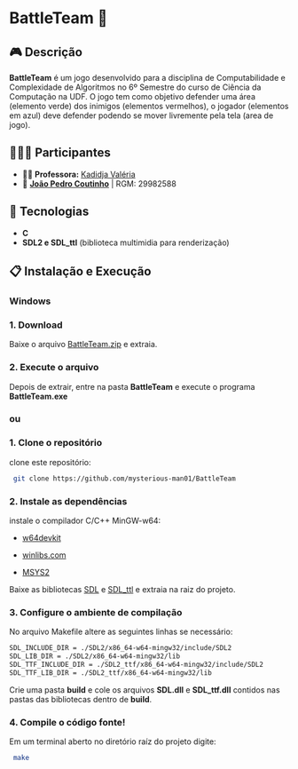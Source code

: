 # BattleTeam 🐾 

## 🎮 Descrição

**BattleTeam** é um jogo desenvolvido para a disciplina de Computabilidade e Complexidade de Algoritmos no 6º Semestre do curso de Ciência da Computação na UDF. O jogo tem como objetivo defender uma área (elemento verde) dos inimigos (elementos vermelhos), o jogador (elementos em azul) deve defender podendo se mover livremente pela tela (area de jogo).  

## 🧑‍🤝‍🧑 Participantes

- 👩‍🏫 **Professora:** [Kadidja Valéria](https://github.com/Kadidjah)  
- 👤 [**João Pedro Coutinho**](https://github.com/mysterious-man01) | RGM: 29982588 

## 🚀 Tecnologias

- **C**
- **SDL2 e SDL_ttl** (biblioteca multimidia para renderização)

## 📋 Instalação e Execução

### **Windows**

### 1. Download
Baixe o arquivo [BattleTeam.zip](https://github.com/mysterious-man01/BattleTeam/releases/tag/1.0) e extraia.

### 2. Execute o arquivo
Depois de extrair, entre na pasta **BattleTeam** e execute o programa **BattleTeam.exe**

### ou

### 1. Clone o repositório

clone este repositório:
 
 ```bash
  git clone https://github.com/mysterious-man01/BattleTeam
  ```

### 2. Instale as dependências

instale o compilador C/C++ MinGW-w64:

- [w64devkit](https://github.com/skeeto/w64devkit)

- [winlibs.com](https://winlibs.com)

- [MSYS2](https://www.msys2.org)

Baixe as bibliotecas [SDL](https://github.com/libsdl-org/SDL/releases) e [SDL_ttl](https://github.com/libsdl-org/SDL_ttf/releases) e extraia na raiz do projeto.

### 3. Configure o ambiente de compilação

No arquivo Makefile altere as seguintes linhas se necessário:

 ```bash
SDL_INCLUDE_DIR = ./SDL2/x86_64-w64-mingw32/include/SDL2
SDL_LIB_DIR = ./SDL2/x86_64-w64-mingw32/lib
SDL_TTF_INCLUDE_DIR = ./SDL2_ttf/x86_64-w64-mingw32/include/SDL2
SDL_TTF_LIB_DIR = ./SDL2_ttf/x86_64-w64-mingw32/lib
  ```

Crie uma pasta **build** e cole os arquivos **SDL.dll** e **SDL_ttf.dll** contidos nas pastas das bibliotecas dentro de **build**.

### 4. Compile o código fonte!

Em um terminal aberto no diretório raíz do projeto digite:

 ```bash
  make
  ```


